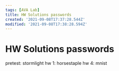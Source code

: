 ```yaml
---
tags: [AVA Lab]
title: HW Solutions passwords
created: '2021-09-08T17:37:28.544Z'
modified: '2021-09-08T17:38:28.594Z'
---
```


# HW Solutions passwords

pretest: stormlight
hw 1: horsestaple
hw 4: mnist 
